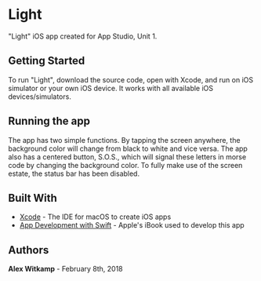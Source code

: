 # Light

"Light" iOS app created for App Studio, Unit 1.

## Getting Started

To run "Light", download the source code, open with Xcode, and run on iOS simulator or your own iOS device. It works with all available iOS devices/simulators.

## Running the app

The app has two simple functions. By tapping the screen anywhere, the background color will change from black to white and vice versa. The app also has a centered button, S.O.S., which will signal these letters in morse code by changing the background color. To fully make use of the screen estate, the status bar has been disabled.


## Built With

* [Xcode](https://developer.apple.com/xcode/) - The IDE for macOS to create iOS apps
* [App Development with Swift](https://itunes.apple.com/nl/book/app-development-with-swift/id1219117996?l=en&mt=11) - Apple's iBook used to develop this app


## Authors

**Alex Witkamp** - February 8th, 2018
